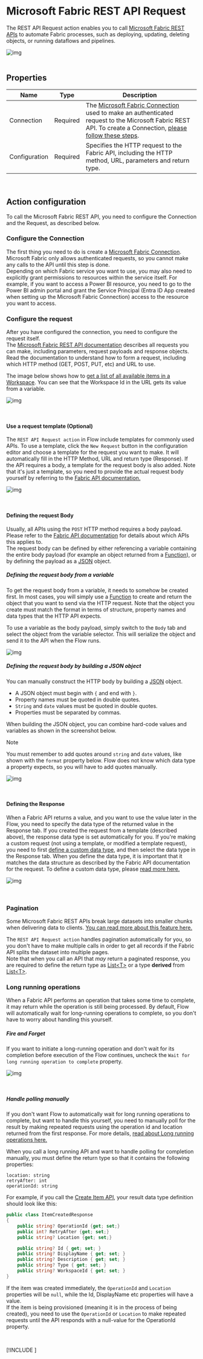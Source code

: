# Microsoft Fabric REST API Request

The REST API Request action enables you to call [Microsoft Fabric REST APIs](https://learn.microsoft.com/en-us/rest/api/fabric/articles/using-fabric-apis) to automate Fabric processes, such as deploying, updating, deleting objects, or running dataflows and pipelines.

![img](/images/flow/microsoft-fabric-rest-api-request-action.png)  
<br/>

## Properties

| Name          | Type     | Description                                                                                                                                                                                                           |
| ------------- | -------- | --------------------------------------------------------------------------------------------------------------------------------------------------------------------------------------------------------------------- |
| Connection    | Required | The [Microsoft Fabric Connection](./microsoft-fabric-connection.md) used to make an authenticated request to the Microsoft Fabric REST API. To create a Connection, [please follow these steps](./microsoft-fabric-connection.md). |
| Configuration | Required | Specifies the HTTP request to the Fabric API, including the HTTP method, URL, parameters and return type.                                                                                                             |

<br/>

## Action configuration

To call the Microsoft Fabric REST API, you need to configure the Connection and the Request, as described below.

### Configure the Connection

The first thing you need to do is create a [Microsoft Fabric Connection](./microsoft-fabric-connection.md). Microsoft Fabric only allows authenticated requests, so you cannot make any calls to the API until this step is done.  
Depending on which Fabric service you want to use, you may also need to explicitly grant permissions to resources within the service itself. For example, if you want to access a Power BI resource, you need to go to the Power BI admin portal and grant the Service Principal (Entra ID App created when setting up the Microsoft Fabric Connection) access to the resource you want to access.

### Configure the request

After you have configured the connection, you need to configure the request itself.  
The [Microsoft Fabric REST API documentation](https://learn.microsoft.com/en-us/rest/api/fabric/articles/using-fabric-apis) describes all requests you can make, including parameters, request payloads and response objects. Read the documentation to understand how to form a request, including which HTTP method (GET, POST, PUT, etc) and URL to use.

The image below shows how to [get a list of all available items in a Workspace](https://learn.microsoft.com/en-us/rest/api/fabric/core/items/list-items?tabs=HTTP). You can see that the Workspace Id in the URL gets its value from a variable.

![img](/images/flow/microsoft-fabric-rest-api-request-example1.png)

<br/>

#### Use a request template (Optional)

The `REST API Request action` in Flow include templates for commonly used APIs. To use a template, click the `New Request` button in the configuration editor and choose a template for the request you want to make. It will automatically fill in the HTTP Method, URL and return type (Response). If the API requires a body, a template for the request body is also added. Note that it's just a template, so you need to provide the actual request body yourself by referring to the [Fabric API documentation.](https://learn.microsoft.com/en-us/rest/api/fabric/articles/using-fabric-apis)

![img](/images/flow/microsoft-fabric-rest-api-request-template.png)

<br/>

#### Defining the request Body

Usually, all APIs using the `POST` HTTP method requires a body payload. Please refer to the [Fabric API documentation](https://learn.microsoft.com/en-us/rest/api/fabric/articles/) for details about which APIs this applies to.  
The request body can be defined by either referencing a variable containing the entire body payload (for example an object returned from a [Function](../built-in/function.md)), or by defining the payload as a [JSON](https://en.wikipedia.org/wiki/JSON) object.

##### Defining the request body from a variable

To get the request body from a variable, it needs to somehow be created first. In most cases, you will simply use a [Function](../built-in/function.md) to create and return the object that you want to send via the HTTP request. Note that the object you create must match the format in terms of structure, property names and data types that the HTTP API expects.

To use a variable as the body payload, simply switch to the `Body` tab and select the object from the variable selector. This will serialize the object and send it to the API when the Flow runs.

![img](/images/flow/microsoft-fabric-rest-api-object-body.png)

##### Defining the request body by building a JSON object

You can manually construct the HTTP body by building a [JSON](https://en.wikipedia.org/wiki/JSON) object.

- A JSON object must begin with `{` and end with `}`.
- Property names must be quoted in double quotes.
- `String` and `date` values must be quoted in double quotes.
- Properties must be separated by commas.

When building the JSON object, you can combine hard-code values and variables as shown in the screenshot below.

> [!NOTE]
> You must remember to add quotes around `string` and `date` values, like shown with the `format` property below. Flow does not know which data type a property expects, so you will have to add quotes manually.

![img](/images/flow/microsoft-fabric-rest-api-json-body.png)

<br/>

#### Defining the Response

When a Fabric API returns a value, and you want to use the value later in the Flow, you need to specify the data type of the returned value in the Response tab. If you created the request from a template (described above), the response data type is set automatically for you. If you're making a custom request (not using a template, or modified a template request), you need to first [define a custom data type](../../flows/defining-custom-types.md), and then select the data type in the Response tab. When you define the data type, it is important that it matches the data structure as described by the Fabric API documentation for the request. To define a custom data type, please [read more here.](../../flows/defining-custom-types.md)

![img](/images/flow/microsoft-fabric-rest-api-request-response.png)

<br/>

### Pagination

Some Microsoft Fabric REST APIs break large datasets into smaller chunks when delivering data to clients. [You can read more about this feature here.](https://learn.microsoft.com/en-us/rest/api/fabric/articles/pagination)

The `REST API Request action` handles pagination automatically for you, so you don't have to make multiple calls in order to get all records if the Fabric API splits the dataset into multiple pages.  
Note that when you call an API that _may_ return a paginated response, you are required to define the return type as [List&lt;T&gt;](https://learn.microsoft.com/en-us/dotnet/api/system.collections.generic.list-1) or a type **derived** from [List&lt;T&gt;](https://learn.microsoft.com/en-us/dotnet/api/system.collections.generic.list-1).

### Long running operations

When a Fabric API performs an operation that takes some time to complete, it may return while the operation is still being processed. By default, Flow will automatically wait for long-running operations to complete, so you don't have to worry about handling this yourself.

##### Fire and Forget

If you want to initiate a long-running operation and don't wait for its completion before execution of the Flow continues, uncheck the `Wait for long running operation to complete` property.

![img](/images/flow/microsoft-fabric-rest-api-request-wait.png)

<br/>

##### Handle polling manually

If you don't want Flow to automatically wait for long running operations to complete, but want to handle this yourself, you need to manually poll for the result by making repeated requests using the operation id and location returned from the first response. For more details, [read about Long running operations here.](https://learn.microsoft.com/en-us/rest/api/fabric/articles/long-running-operation)

When you call a long running API and want to handle polling for completion manually, you must define the return type so that it contains the following properties:

```
location: string
retryAfter: int
operationId: string
```

For example, if you call the [Create Item API](https://learn.microsoft.com/en-us/rest/api/fabric/core/items/create-item?tabs=HTTP), your result data type definition should look like this:

```csharp
public class ItemCreatedResponse
{
    public string? OperationId {get; set;}
    public int? RetryAfter {get; set;}
    public string? Location {get; set;}

    public string? Id { get; set; }
    public string? DisplayName { get; set; }
    public string? Description { get; set; }
    public string? Type { get; set; }
    public string? WorkspaceId { get; set; }
}
```

If the item was created immediately, the `OperationId` and `Location` properties will be `null`, while the Id, DisplayName etc properties will have a value.  
If the item is being provisioned (meaning it is in the process of being created), you need to use the `OperationId` or `Location` to make repeated requests until the API responds with a null-value for the OperationId property.


<br/>

[!INCLUDE [](./__videos.md)]